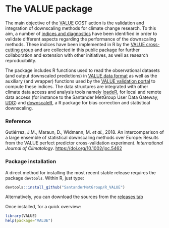 The VALUE package
=================

The main objective of the [VALUE](http://www.value-cost.eu) COST action is the validation and integration of downscaling methods for climate change research. To this aim, a number of [indices and diagnostics](http://www.value-cost.eu/reports) have been identified in order to validate different aspects regarding the performance of the downscaling methods. These indices have been implemented in R by the [VALUE cross-cutting group](http://www.value-cost.eu/cross-cutting) and are collected in this public package for further collaboration and extension with other initiatives, as well as research reproducibility.   

The package includes R functions used to read the observational datasets (and output downscaled predictions) in [VALUE data format](http://www.value-cost.eu/WG2/stationdataformat) as well as the auxiliary (and wrapper) functions used by the [VALUE validation portal](http://www.value-cost.eu/validationportal) to compute these indices. The data structures are integrated with other climate data access and analysis tools namely [loadeR](https://github.com/SantanderMetGroup/loadeR), for local and remote data access (for instance to the Santander MetGroup User Data Gateway, [UDG](http://www.meteo.unican.es/en/dataservices)) and [downscaleR](https://github.com/SantanderMetGroup/downscaleR), a R package for bias correction and statistical downscaling.

### Reference

Gutiérrez, J.M., Maraun, D., Widmann, M. _et al._, 2018. An intercomparison of a large ensemble of statistical downscaling methods over Europe: Results from the VALUE perfect predictor cross-validation experiment. _International Journal of Climatology_. https://doi.org/10.1002/joc.5462


### Package installation

A direct method for installing the most recent stable release requires the package `devtools`. Within R, just type:

```r
devtools::install_github("SantanderMetGroup/R_VALUE")
```

Alternatively, you can download the sources from the [releases tab](https://github.com/SantanderMetGroup/R_VALUE/releases)

Once installed, for a quick overview:

```r
library(VALUE)
help(package="VALUE")
```

